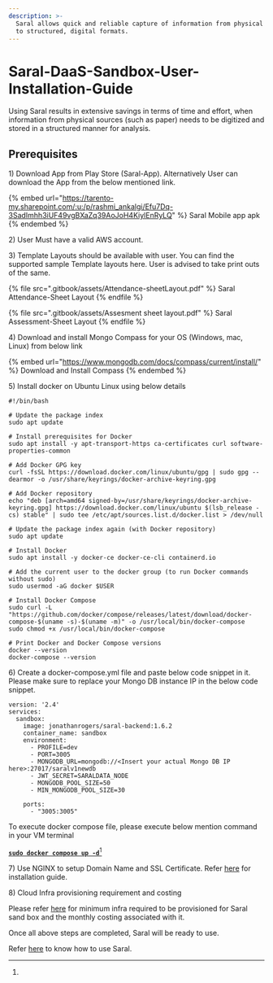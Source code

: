 ```yaml
---
description: >-
  Saral allows quick and reliable capture of information from physical formats
  to structured, digital formats.
---
```


# Saral-DaaS-Sandbox-User-Installation-Guide

Using Saral results in extensive savings in terms of time and effort, when information from physical sources (such as paper) needs to be digitized and stored in a structured manner for analysis.

## Prerequisites

1\) Download App from Play Store (Saral-App). Alternatively User can download the App from the below mentioned link.

{% embed url="https://tarento-my.sharepoint.com/:u:/p/rashmi_ankalgi/Efu7Dq-3SadImhh3iUF49vgBXaZq39AoJoH4KiylEnRyLQ" %}
Saral Mobile app apk
{% endembed %}

2\) User Must have a valid AWS account.

3\) Template Layouts should be available with user. You can find the supported sample Template layouts here. User is advised to take print outs of the same.&#x20;

{% file src=".gitbook/assets/Attendance-sheetLayout.pdf" %}
Saral Attendance-Sheet Layout
{% endfile %}

{% file src=".gitbook/assets/Assesment sheet layout.pdf" %}
Saral Assessment-Sheet Layout
{% endfile %}

4\) Download and install Mongo Compass for your OS (Windows, mac, Linux) from below link&#x20;

{% embed url="https://www.mongodb.com/docs/compass/current/install/" %}
Download and Install Compass
{% endembed %}

5\) Install docker on Ubuntu Linux using below details

```
#!/bin/bash

# Update the package index
sudo apt update

# Install prerequisites for Docker
sudo apt install -y apt-transport-https ca-certificates curl software-properties-common

# Add Docker GPG key
curl -fsSL https://download.docker.com/linux/ubuntu/gpg | sudo gpg --dearmor -o /usr/share/keyrings/docker-archive-keyring.gpg

# Add Docker repository
echo "deb [arch=amd64 signed-by=/usr/share/keyrings/docker-archive-keyring.gpg] https://download.docker.com/linux/ubuntu $(lsb_release -cs) stable" | sudo tee /etc/apt/sources.list.d/docker.list > /dev/null

# Update the package index again (with Docker repository)
sudo apt update

# Install Docker
sudo apt install -y docker-ce docker-ce-cli containerd.io

# Add the current user to the docker group (to run Docker commands without sudo)
sudo usermod -aG docker $USER

# Install Docker Compose
sudo curl -L "https://github.com/docker/compose/releases/latest/download/docker-compose-$(uname -s)-$(uname -m)" -o /usr/local/bin/docker-compose
sudo chmod +x /usr/local/bin/docker-compose

# Print Docker and Docker Compose versions
docker --version
docker-compose --version
```

6\) Create a docker-compose.yml file and paste below code snippet in it. Please make sure to replace your Mongo DB instance IP in the below code snippet.

```
version: '2.4'
services:
  sandbox:
    image: jonathanrogers/saral-backend:1.6.2
    container_name: sandbox
    environment:
      - PROFILE=dev
      - PORT=3005
      - MONGODB_URL=mongodb://<Insert your actual Mongo DB IP here>:27017/saralv1newdb
      - JWT_SECRET=SARALDATA_NODE
      - MONGODB_POOL_SIZE=50
      - MIN_MONGODB_POOL_SIZE=30

    ports:
      - "3005:3005"
```

To execute docker compose file, please execute below mention command in your VM terminal

[**`sudo docker compose up -d`**](#user-content-fn-1)[^1]

7\) Use NGINX to setup Domain Name and SSL Certificate. Refer [here](https://docs.google.com/document/d/1Rz2nhyc\_8oy56fwVHTO18ZbBT2Tss-ii8SbvqeNFiEY/edit?usp=sharing) for installation guide.

8\) Cloud Infra provisioning requirement and costing

Please refer [here](https://docs.google.com/spreadsheets/d/1IrQqBEMG\_phASHvORvkQ8qRl30hndvj4yBsDCl6eoho/edit?usp=sharing) for minimum infra required to be provisioned for Saral sand box and the monthly costing associated with it.

Once all above steps are completed, Saral will be ready to use.

Refer [here](https://app.gitbook.com/o/-Mi9QwJlsfb7xuxTBc0J/s/Le89Gzl6JNQ9inpB8sRg/\~/changes/174/step-by-step-guide-to-use-saral) to know how to use Saral.

[^1]: 
